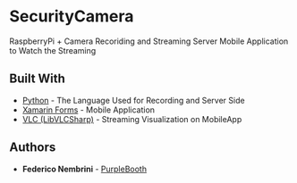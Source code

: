 # SecurityCamera

RaspberryPi + Camera Recoriding and Streaming Server
Mobile Application to Watch the Streaming

## Built With

* [Python](https://docs.python.org/3/) - The Language Used for Recording and Server Side
* [Xamarin Forms](https://docs.microsoft.com/it-it/xamarin/xamarin-forms/) - Mobile Application
* [VLC (LibVLCSharp)](https://rometools.github.io/rome/) - Streaming Visualization on MobileApp

## Authors

* **Federico Nembrini** - [PurpleBooth](https://github.com/FedericoNembrini)
